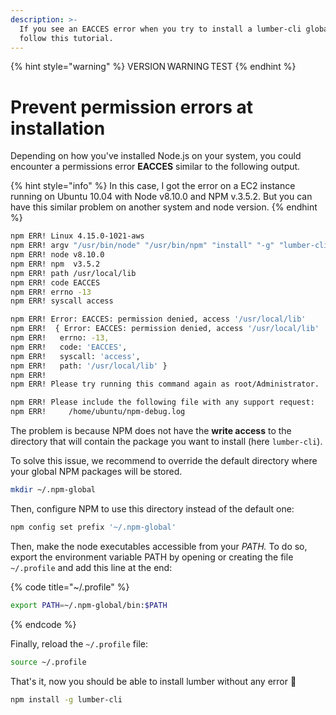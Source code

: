 ```yaml
---
description: >-
  If you see an EACCES error when you try to install a lumber-cli globally,
  follow this tutorial.
---
```


{% hint style="warning" %}
VERSION WARNING TEST
{% endhint %}

# Prevent permission errors at installation

Depending on how you've installed Node.js on your system, you could encounter a permissions error **EACCES** similar to the following output.

{% hint style="info" %}
&#x20;In this case, I got the error on a EC2 instance running on Ubuntu 10.04 with Node v8.10.0 and NPM v.3.5.2. But you can have this similar problem on another system and node version.
{% endhint %}

```bash
npm ERR! Linux 4.15.0-1021-aws
npm ERR! argv "/usr/bin/node" "/usr/bin/npm" "install" "-g" "lumber-cli" "--save"
npm ERR! node v8.10.0
npm ERR! npm  v3.5.2
npm ERR! path /usr/local/lib
npm ERR! code EACCES
npm ERR! errno -13
npm ERR! syscall access

npm ERR! Error: EACCES: permission denied, access '/usr/local/lib'
npm ERR!  { Error: EACCES: permission denied, access '/usr/local/lib'
npm ERR!   errno: -13,
npm ERR!   code: 'EACCES',
npm ERR!   syscall: 'access',
npm ERR!   path: '/usr/local/lib' }
npm ERR!
npm ERR! Please try running this command again as root/Administrator.

npm ERR! Please include the following file with any support request:
npm ERR!     /home/ubuntu/npm-debug.log
```

The problem is because NPM does not have the **write access** to the directory that will contain the package you want to install (here `lumber-cli`).

To solve this issue, we recommend to override the default directory where your global NPM packages will be stored.

```bash
mkdir ~/.npm-global
```

Then, configure NPM to use this directory instead of the default one:

```bash
npm config set prefix '~/.npm-global'
```

Then, make the node executables accessible from your _PATH._ To do so, export the environment variable PATH by opening or creating the file `~/.profile` and add this line at the end:

{% code title="~/.profile" %}
```bash
export PATH=~/.npm-global/bin:$PATH
```
{% endcode %}

Finally, reload the `~/.profile` file:

```bash
source ~/.profile
```

That's it, now you should be able to install lumber without any error 🎉

```bash
npm install -g lumber-cli
```
